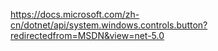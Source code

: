https://docs.microsoft.com/zh-cn/dotnet/api/system.windows.controls.button?redirectedfrom=MSDN&view=net-5.0